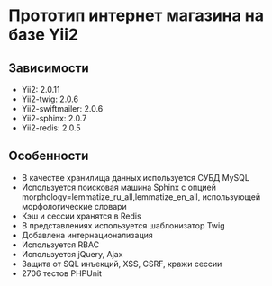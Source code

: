Прототип интернет магазина на базе Yii2
=======================================

Зависимости
-----------

* Yii2: 2.0.11
* Yii2-twig: 2.0.6
* Yii2-swiftmailer: 2.0.6
* Yii2-sphinx: 2.0.7
* Yii2-redis: 2.0.5

Особенности
-----------

* В качестве хранилища данных используется СУБД MySQL
* Используется поисковая машина Sphinx с опцией morphology=lemmatize_ru_all,lemmatize_en_all, использующей морфологические словари
* Кэш и сессии хранятся в Redis
* В представлениях используется шаблонизатор Twig
* Добавлена интернационализация
* Используется RBAC
* Используется jQuery, Ajax
* Защита от SQL инъекций, XSS, CSRF, кражи сессии
* 2706 тестов PHPUnit
